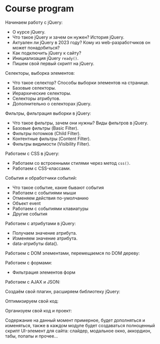 # Course program
Начинаем работу с jQuery:
- О курсе jQuery.
- Что такое jQuery и зачем он нужен? История jQuery.
- Актуален ли jQuery в 2023 году? Кому из web-разработчиков он может понадобиться?
- Как подключить jQuery к сайту?
- Инициализация jQuery `ready()`.
- Пишем свой первый скрипт на jQuery.

Селекторы, выборка элементов:
- Что такое селектор? Способы выборки элементов на странице.
- Базовые селекторы.
- Иерархические селекторы.
- Селекторы атрибутов.
- Дополнительно о селекторах jQuery.

Фильтры, фильтрация выборки в jQuery:
- Что такое фильтры, зачем они нужны? Виды фильтров в jQuery.
- Базовые фильтры (Basic Filter).
- Фильтры потомков (Child Filter).
- Контентные фильтры (Content Filter).
- Фильтры видимости (Visibility Filter).

Работаем с CSS в jQuery:
- Работаем со встроенными стилями через метод `css()`.
- Работаем с CSS-классами.

События и обработчики событий:
- Что такое событие, какие бывают события
- Работаем с событиями мыши
- Отменяем действия по-умолчанию
- Объект event
- Работаем с событиями клавиатуры
- Другие события

Работаем с атрибутами в jQuery:
- Получаем значение атрибута.
- Изменяем значение атрибута.
- data-атрибуты data().

Работаем с DOM элементами, перемещаемся по DOM дереву:

Работаем с формами:
- Фильтрация элементов форм

Работаем с AJAX и JSON:

Создаём свой плагин, расширяем библиотеку jQuery:

Оптимизируем свой код:

Организуем свой код и проект:

Содержание на данный момент примерное, будет дополняться и изменяться, также в каждом модуле будет создаваться полноценный скрипт UI-элемент для сайта: слайдер, модальное окно, аккордион, табы, попапы и прочее...
